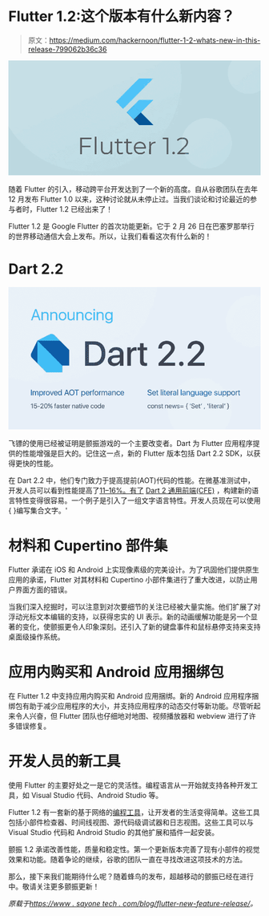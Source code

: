 # Flutter 1.2:这个版本有什么新内容？

> 原文：<https://medium.com/hackernoon/flutter-1-2-whats-new-in-this-release-799062b36c36>

![](img/050a90e51afe44459ba60322e65eba9b.png)

随着 Flutter 的引入，移动跨平台开发达到了一个新的高度。自从谷歌团队在去年 12 月发布 Flutter 1.0 以来，这种讨论就从未停止过。当我们谈论和讨论最近的参与者时，Flutter 1.2 已经出来了！

Flutter 1.2 是 Google Flutter 的首次功能更新。它于 2 月 26 日在巴塞罗那举行的世界移动通信大会上发布。所以，让我们看看这次有什么新的！

# Dart 2.2

![](img/72bbbfed7dc589b2eca12056976351a1.png)

飞镖的使用已经被证明是颤振游戏的一个主要改变者。Dart 为 Flutter 应用程序提供的性能增强是巨大的。记住这一点，新的 Flutter 版本包括 Dart 2.2 SDK，以获得更快的性能。

在 Dart 2.2 中，他们专门致力于提高提前(AOT)代码的性能。在微基准测试中，开发人员可以看到性能提高了[11–16%。有了](https://github.com/flutter/flutter/pull/27789#issuecomment-464234710) [Dart 2 通用前端(CFE)](/dartlang/announcing-dart-2-2-faster-native-code-support-for-set-literals-7e2ab19cc86d) ，构建新的语言特性变得很容易。一个例子是引入了一组文字语言特性。开发人员现在可以使用{ }编写集合文字。'

# 材料和 Cupertino 部件集

Flutter 承诺在 iOS 和 Android 上实现像素级的完美设计。为了巩固他们提供原生应用的承诺，Flutter 对其材料和 Cupertino 小部件集进行了重大改进，以防止用户界面方面的错误。

当我们深入挖掘时，可以注意到对次要细节的关注已经被大量实施。他们扩展了对浮动光标文本编辑的支持，以获得忠实的 UI 表示。新的动画缓解功能是另一个显著的变化，使颤振更令人印象深刻。还引入了新的键盘事件和鼠标悬停支持来支持桌面级操作系统。

# 应用内购买和 Android 应用捆绑包

在 Flutter 1.2 中支持应用内购买和 Android 应用捆绑。新的 Android 应用程序捆绑包有助于减少应用程序的大小，并支持应用程序的动态交付等新功能。尽管听起来令人兴奋，但 Flutter 团队也仔细地对地图、视频播放器和 webview 进行了许多错误修复。

# 开发人员的新工具

使用 Flutter 的主要好处之一是它的灵活性。编程语言从一开始就支持各种开发工具，如 Visual Studio 代码、Android Studio 等。

Flutter 1.2 有一套新的基于网络的[编程工具](https://flutter.github.io/devtools/)，让开发者的生活变得简单。这些工具包括小部件检查器、时间线视图、源代码级调试器和日志视图。这些工具可以与 Visual Studio 代码和 Android Studio 的其他扩展和插件一起安装。

颤振 1.2 承诺改善性能，质量和稳定性。第一个更新版本完善了现有小部件的视觉效果和功能。随着争论的继续，谷歌的团队一直在寻找改进这项技术的方法。

那么，接下来我们能期待什么呢？随着蜂鸟的发布，超越移动的颤振已经在进行中。敬请关注更多颤振更新！

*原载于*[*https://www . sayone tech . com/blog/flutter-new-feature-release/*](https://www.sayonetech.com/blog/flutter-new-feature-release/)*。*